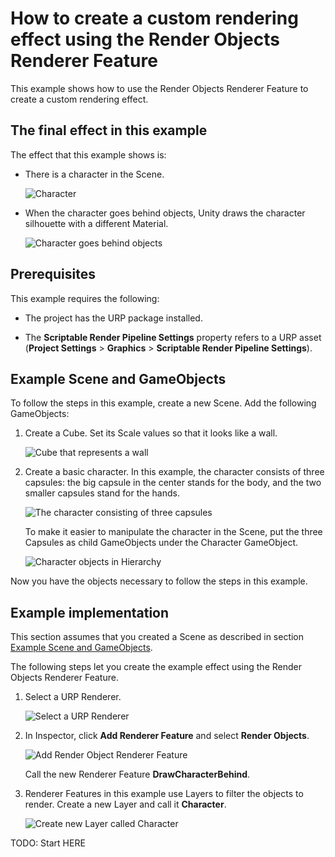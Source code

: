 # How to create a custom rendering effect using the Render Objects Renderer Feature

This example shows how to use the Render Objects Renderer Feature to create a custom rendering effect.

## The final effect in this example

The effect that this example shows is:

* There is a character in the Scene.

    ![Character](../Images/renderer-features/character.png)

* When the character goes behind objects, Unity draws the character silhouette with a different Material.

    ![Character goes behind objects](../Images/renderer-features/charecter-goes-behind-object.gif)

## Prerequisites

This example requires the following:

* The project has the URP package installed.

* The **Scriptable Render Pipeline Settings** property refers to a URP asset (**Project Settings** > **Graphics** > **Scriptable Render Pipeline Settings**).

## Example Scene and GameObjects<a name="example-objects"></a>

To follow the steps in this example, create a new Scene. Add the following GameObjects:

1. Create a Cube. Set its Scale values so that it looks like a wall.

    ![Cube that represents a wall](../Images/renderer-features/rendobj-cube-wall.png)

2. Create a basic character. In this example, the character consists of three capsules: the big capsule in the center stands for the body, and the two smaller capsules stand for the hands.

    ![The character consisting of three capsules](../Images/renderer-features/character-views-side-top-persp.png)

    To make it easier to manipulate the character in the Scene, put the three Capsules as child GameObjects under the Character GameObject.

    ![Character objects in Hierarchy](../Images/renderer-features/character-in-hierarchy.png)


Now you have the objects necessary to follow the steps in this example.

## Example implementation

This section assumes that you created a Scene as described in section [Example Scene and GameObjects](#example-objects).

The following steps let you create the example effect using the Render Objects Renderer Feature.

1. Select a URP Renderer.

    ![Select a URP Renderer](../Images/renderer-features/rendobj-select-urp-renderer.png)

2. In Inspector, click **Add Renderer Feature** and select **Render Objects**.

    ![Add Render Object Renderer Feature](../Images/renderer-features/rendobj-add-rend-obj.png)

    Call the new Renderer Feature **DrawCharacterBehind**.

3. Renderer Features in this example use Layers to filter the objects to render. Create a new Layer and call it **Character**.

    ![Create new Layer called Character](../Images/renderer-features/rendobj-new-layer-character.png)

TODO: Start HERE


